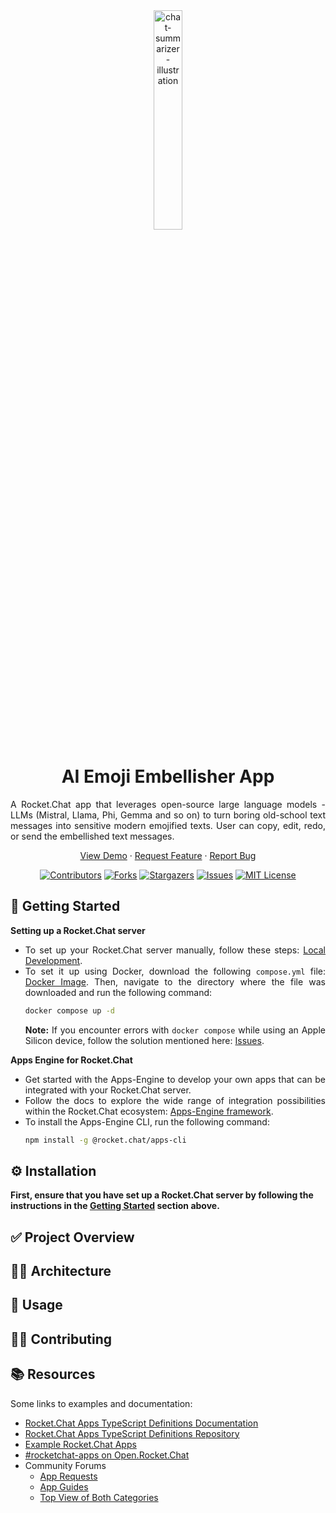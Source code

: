 <div align="center">
  <img width=30% src="https://github.com/user-attachments/assets/a92f27b9-5101-4725-8311-a0e6ada0edc7" alt="chat-summarizer-illustration">
</div>

<h1 align="center">AI Emoji Embellisher App</h1>

<p align="justify">
  A Rocket.Chat app that leverages open-source large language models - LLMs (Mistral, Llama, Phi, Gemma and so on) to turn boring old-school text messages into sensitive modern emojified texts. User can copy, edit, redo, or send the embellished text messages.
</p>

<p align="center">
  <a href="https://github.com/RocketChat/Apps.Emoji.Embellisher/wiki#-----embellisher-app-demo">View Demo</a>
  ·
  <a href="https://github.com/RocketChat/Apps.Emoji.Embellisher/issues">Request Feature</a>
  ·
  <a href="https://github.com/RocketChat/Apps.Emoji.Embellisher/issues/new">Report Bug</a>
</p>

<div align="center">
  
  [![Contributors][contributors-shield]][contributors-url] 
  [![Forks][forks-shield]][forks-url]
  [![Stargazers][stars-shield]][stars-url]
  [![Issues][issues-shield]][issues-url]
  [![MIT License][license-shield]][license-url]

</div>

## 📘 Getting Started

<div align="justify">
  
**Setting up a Rocket.Chat server**
- To set up your Rocket.Chat server manually, follow these steps: [Local Development](https://github.com/RocketChat/Rocket.Chat?tab=readme-ov-file#%EF%B8%8F-local-development).
- To set it up using Docker, download the following `compose.yml` file: [Docker Image](https://github.com/RocketChat/Docker.Official.Image/blob/fb09fece013b05ce7c0d8a42b646543a75fda57a/compose.yml). Then, navigate to the directory where the file was downloaded and run the following command:
    ```sh
    docker compose up -d
    ```
    **Note:** If you encounter errors with `docker compose` while using an Apple Silicon device, follow the solution mentioned here: [Issues](https://github.com/RocketChat/Docker.Official.Image/issues/204).

**Apps Engine for Rocket.Chat**
- Get started with the Apps-Engine to develop your own apps that can be integrated with your Rocket.Chat server.
- Follow the docs to explore the wide range of integration possibilities within the Rocket.Chat ecosystem: [Apps-Engine framework](https://developer.rocket.chat/docs/getting-started-with-apps-engine).
- To install the Apps-Engine CLI, run the following command:
    ```sh
    npm install -g @rocket.chat/apps-cli
    ``` 
</div>

## ⚙️ Installation
**First, ensure that you have set up a Rocket.Chat server by following the instructions in the [Getting Started](#-getting-started) section above.**


## ✅ Project Overview


## 👷‍♀️ Architecture

## 🚀 Usage

## 🧑‍💻 Contributing


## 📚 Resources
Some links to examples and documentation:
- [Rocket.Chat Apps TypeScript Definitions Documentation](https://rocketchat.github.io/Rocket.Chat.Apps-engine/)
- [Rocket.Chat Apps TypeScript Definitions Repository](https://github.com/RocketChat/Rocket.Chat.Apps-engine)
- [Example Rocket.Chat Apps](https://github.com/graywolf336/RocketChatApps)
- [#rocketchat-apps on Open.Rocket.Chat](https://open.rocket.chat/channel/rocketchat-apps)
- Community Forums
  - [App Requests](https://forums.rocket.chat/c/rocket-chat-apps/requests)
  - [App Guides](https://forums.rocket.chat/c/rocket-chat-apps/guides)
  - [Top View of Both Categories](https://forums.rocket.chat/c/rocket-chat-apps)


<!-- MARKDOWN LINKS & IMAGES -->
<!-- https://www.markdownguide.org/basic-syntax/#reference-style-links -->
[contributors-shield]: https://img.shields.io/github/contributors/RocketChat/Apps.Emoji.Embellisher?style=for-the-badge
[contributors-url]: https://github.com/RocketChat/Apps.Emoji.Embellisher/graphs/contributors

[forks-shield]: https://img.shields.io/github/forks/RocketChat/Apps.Emoji.Embellisher?style=for-the-badge
[forks-url]: https://github.com/RocketChat/Apps.Emoji.Embellisher/network/members

[stars-shield]: https://img.shields.io/github/stars/RocketChat/Apps.Emoji.Embellisher?style=for-the-badge
[stars-url]: https://github.com/RocketChat/Apps.Emoji.Embellisher/stargazers

[issues-shield]: https://img.shields.io/github/issues/RocketChat/Apps.Emoji.Embellisher?style=for-the-badge
[issues-url]: https://github.com/RocketChat/Apps.Emoji.Embellisher/issues

[license-shield]: https://img.shields.io/github/license/RocketChat/Apps.Emoji.Embellisher?style=for-the-badge
[license-url]: https://github.com/RocketChat/Apps.Emoji.Embellisher/blob/main/LICENSE
